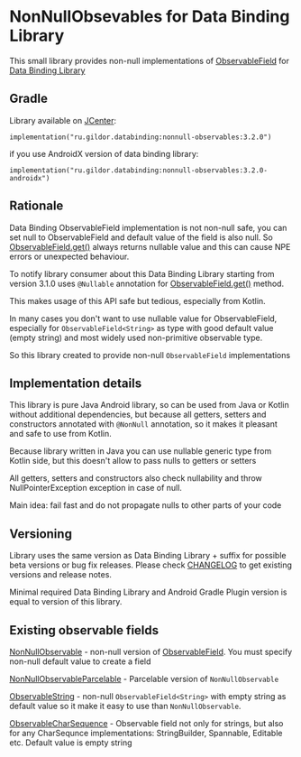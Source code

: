 # NonNullObsevables for Data Binding Library

This small library provides non-null implementations of [ObservableField](https://developer.android.com/reference/android/databinding/ObservableField.html) for [Data Binding Library](https://developer.android.com/topic/libraries/data-binding/index.html)

## Gradle

Library available on [JCenter](https://bintray.com/gildor/maven/NonNullObservables):

```
implementation("ru.gildor.databinding:nonnull-observables:3.2.0")
```

if you use AndroidX version of data binding library:

```
implementation("ru.gildor.databinding:nonnull-observables:3.2.0-androidx")
```

## Rationale

Data Binding ObservableField implementation is not non-null safe,
you can set null to ObservableField and default value of the field is also null.
So [ObservableField.get()](https://developer.android.com/reference/android/databinding/ObservableField.html#get())
always returns nullable value and this can cause NPE errors
or unexpected behaviour.

To notify library consumer about this Data Binding Library starting from version 3.1.0 uses
`@Nullable` annotation for [ObservableField.get()](https://developer.android.com/reference/android/databinding/ObservableField.html#get()) method.

This makes usage of this API safe but tedious, especially from Kotlin.

In many cases you don't want to use nullable value for ObservableField,
especially for `ObservableField<String>` as type with good default value (empty string)
and most widely used non-primitive observable type.

So this library created to provide non-null `ObservableField` implementations

## Implementation details

This library is pure Java Android library,
so can be used from Java or Kotlin without additional dependencies,
but because all getters, setters and constructors annotated with
`@NonNull` annotation, so it makes it pleasant and safe to use from Kotlin.

Because library written in Java you can use nullable generic type from Kotlin side,
but this doesn't allow to pass nulls to getters or setters

All getters, setters and constructors also check nullability
and throw NullPointerException exception in case of null.

Main idea: fail fast and do not propagate nulls to other parts of your code

## Versioning

Library uses the same version as Data Binding Library + suffix for possible beta versions or bug fix releases.
Please check [CHANGELOG](CHANGELOG.md) to get existing versions and release notes.

Minimal required Data Binding Library and Android Gradle Plugin version is equal to version of this library.


## Existing observable fields

[NonNullObservable](src/main/java/ru/gildor/databinding/observables/NonNullObservable.java) - non-null version of [ObservableField](https://developer.android.com/reference/android/databinding/ObservableField.html).
You must specify non-null default value to create a field

[NonNullObservableParcelable](src/main/java/ru/gildor/databinding/observables/NonNullObservableParcelable.java) - Parcelable version of `NonNullObservable`

[ObservableString](src/main/java/ru/gildor/databinding/observables/ObservableString) - non-null `ObservableField<String>` with empty string as default value
so it make it easy to use than `NonNullObservable`.

[ObservableCharSequence](src/main/java/ru/gildor/databinding/observables/ObservableCharSequence) - Observable field not only for strings, but also for any CharSequnce implementations: StringBuilder, Spannable, Editable etc.
Default value is empty string